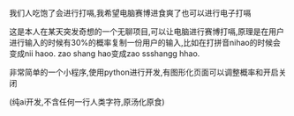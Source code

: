 我们人吃饱了会进行打嗝,我希望电脑赛博进食爽了也可以进行电子打嗝

这是本人在某天突发奇想的一个无聊项目,可以让电脑进行赛博打嗝,原理是在用户进行输入的时候有30%的概率复制一份用户的输入,比如在打拼音nihao的时候会变成nii haoo. zao shang hao变成zao ssshangg hhao.

非常简单的一个小程序,使用python进行开发,有图形化页面可以调整概率和开启关闭

(纯ai开发,不含任何一行人类字符,原汤化原食)
